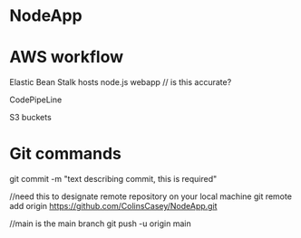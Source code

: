 # NodeApp

# AWS workflow 
Elastic Bean Stalk 
hosts node.js webapp // is this accurate?

CodePipeLine


S3 buckets 



# Git commands

git commit -m "text describing commit, this is required"

//need this to designate remote repository on your local machine 
git remote add origin https://github.com/ColinsCasey/NodeApp.git  

//main is the main branch 
git push -u origin main
